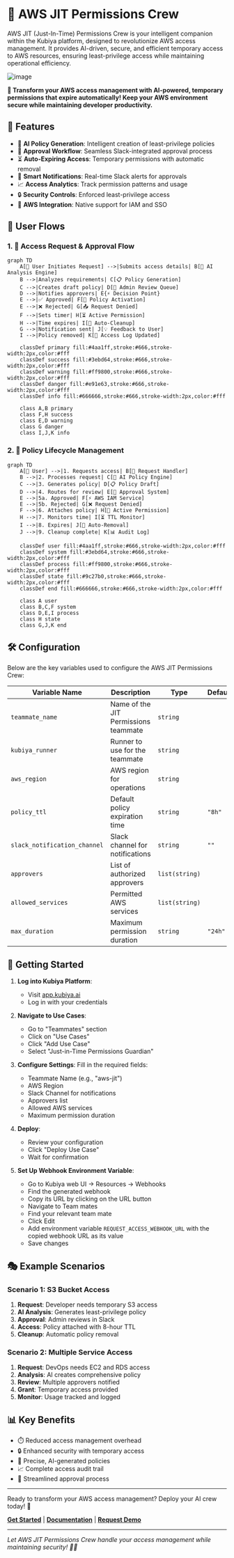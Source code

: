 # 🔐 AWS JIT Permissions Crew

AWS JIT (Just-In-Time) Permissions Crew is your intelligent companion within the Kubiya platform, designed to revolutionize AWS access management. It provides AI-driven, secure, and efficient temporary access to AWS resources, ensuring least-privilege access while maintaining operational efficiency.

![image](https://github.com/user-attachments/assets/04ebdc30-9124-418a-b8a5-ab2f89b9b013)

**🎯 Transform your AWS access management with AI-powered, temporary permissions that expire automatically! Keep your AWS environment secure while maintaining developer productivity.**

## 🌟 Features

- 🤖 **AI Policy Generation**: Intelligent creation of least-privilege policies
- 👥 **Approval Workflow**: Seamless Slack-integrated approval process
- ⏳ **Auto-Expiring Access**: Temporary permissions with automatic removal
- 📢 **Smart Notifications**: Real-time Slack alerts for approvals
- 📈 **Access Analytics**: Track permission patterns and usage
- 🔒 **Security Controls**: Enforced least-privilege access
- 🔄 **AWS Integration**: Native support for IAM and SSO

## 🔄 User Flows

### 1. 🎫 Access Request & Approval Flow

```mermaid
graph TD
    A[🎯 User Initiates Request] -->|Submits access details| B[🤖 AI Analysis Engine]
    B -->|Analyzes requirements| C[📋 Policy Generation]
    C -->|Creates draft policy| D[👥 Admin Review Queue]
    D -->|Notifies approvers| E{⚡ Decision Point}
    E -->|✅ Approved| F[🔑 Policy Activation]
    E -->|❌ Rejected| G[📤 Request Denied]
    F -->|Sets timer| H[⏳ Active Permission]
    H -->|Time expires| I[🔄 Auto-Cleanup]
    G -->|Notification sent| J[💡 Feedback to User]
    I -->|Policy removed| K[📝 Access Log Updated]
    
    classDef primary fill:#4aa1ff,stroke:#666,stroke-width:2px,color:#fff
    classDef success fill:#3ebd64,stroke:#666,stroke-width:2px,color:#fff
    classDef warning fill:#ff9800,stroke:#666,stroke-width:2px,color:#fff
    classDef danger fill:#e91e63,stroke:#666,stroke-width:2px,color:#fff
    classDef info fill:#666666,stroke:#666,stroke-width:2px,color:#fff
    
    class A,B primary
    class F,H success
    class E,D warning
    class G danger
    class I,J,K info
```

### 2. 🔐 Policy Lifecycle Management

```mermaid
graph TD
    A[👤 User] -->|1. Requests access| B[🎯 Request Handler]
    B -->|2. Processes request| C[🤖 AI Policy Engine]
    C -->|3. Generates policy| D[📋 Policy Draft]
    D -->|4. Routes for review| E[👥 Approval System]
    E -->|5a. Approved| F[⚡ AWS IAM Service]
    E -->|5b. Rejected| G[❌ Request Denied]
    F -->|6. Attaches policy| H[🔐 Active Permission]
    H -->|7. Monitors time| I[⏳ TTL Monitor]
    I -->|8. Expires| J[🔄 Auto-Removal]
    J -->|9. Cleanup complete| K[📊 Audit Log]
    
    classDef user fill:#4aa1ff,stroke:#666,stroke-width:2px,color:#fff
    classDef system fill:#3ebd64,stroke:#666,stroke-width:2px,color:#fff
    classDef process fill:#ff9800,stroke:#666,stroke-width:2px,color:#fff
    classDef state fill:#9c27b0,stroke:#666,stroke-width:2px,color:#fff
    classDef end fill:#666666,stroke:#666,stroke-width:2px,color:#fff
    
    class A user
    class B,C,F system
    class D,E,I process
    class H state
    class G,J,K end
```

## 🛠️ Configuration

Below are the key variables used to configure the AWS JIT Permissions Crew:

| Variable Name | Description | Type | Default |
|---------------|-------------|------|---------|
| `teammate_name` | Name of the JIT Permissions teammate | `string` | |
| `kubiya_runner` | Runner to use for the teammate | `string` | |
| `aws_region` | AWS region for operations | `string` | |
| `policy_ttl` | Default policy expiration time | `string` | `"8h"` |
| `slack_notification_channel` | Slack channel for notifications | `string` | `""` |
| `approvers` | List of authorized approvers | `list(string)` | |
| `allowed_services` | Permitted AWS services | `list(string)` | |
| `max_duration` | Maximum permission duration | `string` | `"24h"` |

## 🚀 Getting Started

1. **Log into Kubiya Platform**:
   - Visit [app.kubiya.ai](https://app.kubiya.ai)
   - Log in with your credentials

2. **Navigate to Use Cases**:
   - Go to "Teammates" section
   - Click on "Use Cases"
   - Click "Add Use Case"
   - Select "Just-in-Time Permissions Guardian"

3. **Configure Settings**:
   Fill in the required fields:
   - Teammate Name (e.g., "aws-jit")
   - AWS Region
   - Slack Channel for notifications
   - Approvers list
   - Allowed AWS services
   - Maximum permission duration

4. **Deploy**:
   - Review your configuration
   - Click "Deploy Use Case"
   - Wait for confirmation

5. **Set Up Webhook Environment Variable**:
   - Go to Kubiya web UI -> Resources -> Webhooks
   - Find the generated webhook
   - Copy its URL by clicking on the URL button
   - Navigate to Team mates
   - Find your relevant team mate
   - Click Edit
   - Add environment variable `REQUEST_ACCESS_WEBHOOK_URL` with the copied webhook URL as its value
   - Save changes

## 🎭 Example Scenarios

### Scenario 1: S3 Bucket Access

1. **Request**: Developer needs temporary S3 access
2. **AI Analysis**: Generates least-privilege policy
3. **Approval**: Admin reviews in Slack
4. **Access**: Policy attached with 8-hour TTL
5. **Cleanup**: Automatic policy removal

### Scenario 2: Multiple Service Access

1. **Request**: DevOps needs EC2 and RDS access
2. **Analysis**: AI creates comprehensive policy
3. **Review**: Multiple approvers notified
4. **Grant**: Temporary access provided
5. **Monitor**: Usage tracked and logged

## 📊 Key Benefits

- ⏱️ Reduced access management overhead
- 🔒 Enhanced security with temporary access
- 🎯 Precise, AI-generated policies
- 📈 Complete access audit trail
- 👥 Streamlined approval process

---

Ready to transform your AWS access management? Deploy your AI crew today! 🚀

**[Get Started](https://app.kubiya.ai)** | **[Documentation](https://docs.kubiya.ai)** | **[Request Demo](https://kubiya.ai)**

---

*Let AWS JIT Permissions Crew handle your access management while maintaining security! 🔐✨*
